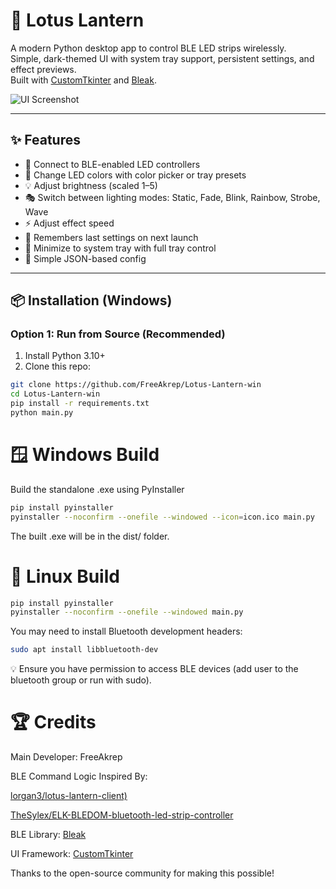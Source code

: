# 🌸 Lotus Lantern

A modern Python desktop app to control BLE LED strips wirelessly.  
Simple, dark-themed UI with system tray support, persistent settings, and effect previews.  
Built with [CustomTkinter](https://github.com/TomSchimansky/CustomTkinter) and [Bleak](https://github.com/hbldh/bleak).

![UI Screenshot](https://github.com/FreeAkrep/Lotus-Lantern-win/blob/main/screenshots/ui_main.png?raw=true)

---

## ✨ Features

- 🔌 Connect to BLE-enabled LED controllers
- 🎨 Change LED colors with color picker or tray presets
- 💡 Adjust brightness (scaled 1–5)
- 🎭 Switch between lighting modes: Static, Fade, Blink, Rainbow, Strobe, Wave
- ⚡ Adjust effect speed
- 💾 Remembers last settings on next launch
- 🧲 Minimize to system tray with full tray control
- 🔧 Simple JSON-based config

---

## 📦 Installation (Windows)

### Option 1: Run from Source (Recommended)

1. Install Python 3.10+  
2. Clone this repo:

```bash
git clone https://github.com/FreeAkrep/Lotus-Lantern-win
cd Lotus-Lantern-win
pip install -r requirements.txt
python main.py
```
# 🪟 Windows Build

Build the standalone .exe using PyInstaller
```bash
pip install pyinstaller
pyinstaller --noconfirm --onefile --windowed --icon=icon.ico main.py
```
The built .exe will be in the dist/ folder.

# 🐧 Linux Build
```bash
pip install pyinstaller
pyinstaller --noconfirm --onefile --windowed main.py
```
You may need to install Bluetooth development headers:
```bash
sudo apt install libbluetooth-dev
```
💡 Ensure you have permission to access BLE devices (add user to the bluetooth group or run with sudo).
# 🏆 Credits
Main Developer: FreeAkrep

BLE Command Logic Inspired By:

  [lorgan3/lotus-lantern-client)](https://github.com/lorgan3/lotus-lantern-client)

  [TheSylex/ELK-BLEDOM-bluetooth-led-strip-controller](https://github.com/TheSylex/ELK-BLEDOM-bluetooth-led-strip-controller)

BLE Library: [Bleak](https://github.com/hbldh/bleak)

UI Framework: [CustomTkinter](https://github.com/TomSchimansky/CustomTkinter)

Thanks to the open-source community for making this possible!

